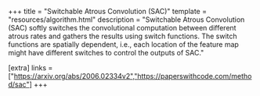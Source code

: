 +++
title = "Switchable Atrous Convolution (SAC)"
template = "resources/algorithm.html"
description = "Switchable Atrous Convolution (SAC) softly switches the convolutional computation between different atrous rates and gathers the results using switch functions. The switch functions are spatially dependent, i.e., each location of the feature map might have different switches to control the outputs of SAC."

[extra]
links = ["https://arxiv.org/abs/2006.02334v2","https://paperswithcode.com/method/sac"]
+++
